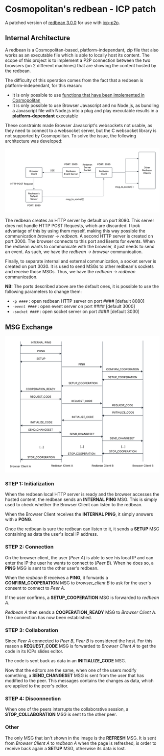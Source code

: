 # Cosmopolitan's redbean - ICP patch

A patched version of [redbean 3.0.0](https://redbean.dev/) for use with [icp-p2p](https://github.com/Iron16Bit/icp-p2p).

## Internal Architecture

A redbean is a Cosmopolitan-based, platform-independant, zip file that also works as an executable file which is able to locally host its content.
The scope of this project is to implement a P2P connection between the two browsers (on 2 different machines) that are showing the content hosted by the redbean.

The difficulty of this operation comes from the fact that a redbean is platform-independant, for this reason:
- It is only possible to use [functions that have been implemented in Cosmopolitan](https://justine.lol/cosmopolitan/functions.html)
- It is only possible to use Browser Javascript and no Node.js, as bundling a Javascript file with Node.js into a plug and play executable results in a **platform-dependant** executable

These constraints made Browser Javascript's websockets not usable, as they need to connect to a websocket server, but the C websocket library is not supported by Cosmopolitan. To solve the issue, the following architecture was developed:

![Redbean Internal Servers Architecture](./repo_assets/serverArchitecture.png)

The redbean creates an HTTP server by default on port 8080. This server does not handle HTTP POST Requests, which are discarded. I took advantage of this by using them myself, making this way possible the communication *browser -> redbean*.
A second HTTP server is created on port 3000. The browser connects to this port and lisents for events. When the redbean wants to communicate with the browser, it just needs to send an event. As such, we have the *redbean -> browser* communication.

Finally, to separate internal and external communication, a socket server is created on port 3030. It is used to send MSGs to other redbean's sockets and receive those MSGs. Thus, we have the *redbean -> redbean* communication.

**NB:** The ports described above are the default ones, it is possible to use the following parameters to change them:
- ``` -p #### ``` : open redbean HTTP server on port #### [default 8080]
- ``` -event #### ``` : open event server on port #### [default 3000]
- ``` -socket #### ``` : open socket server on port #### [default 3030]

## MSG Exchange

![Redbean MSG exchange stack](./repo_assets/redbeanMSGs.png)

### STEP 1: Initialization

When the redbean local HTTP server is ready and the browser accesses the hosted content, the redbean sends an **INTERNAL PING** MSG. This is simply used to check whether the Browser Client can listen to the redbean.

When the Browser Client receives the **INTERNAL PING**, it simply answers with a **PONG**.

Once the redbean is sure the redbean can listen to it, it sends a **SETUP** MSG containing as data the user's local IP address.

### STEP 2: Connection

On the browser client, the user (*Peer A*) is able to see his local IP and can enter the IP the user he wants to connect to (*Peer B*). When he does so, a **PING** MSG is sent to the other user's redbean.

When the *redbean B* receives a **PING**, it forwards a **CONFIRM_COOPERATION** MSG to *browser_client B* to ask for the user's consent to connect to *Peer A*.

If the user confirms, a **SETUP_COOPERATION** MSG is forwarded to *redbean A*.

*Redbean A* then sends a **COOPERATION_READY** MSG to *Browser Client A*. The connection has now been established.

### STEP 3: Collaboration

Since *Peer A* connected to *Peer B*, *Peer B* is considered the host. For this reason a **REQUEST_CODE** MSG is forwarded to *Browser Client A* to get the code in its ICPs slides editor.

The code is sent back as data in an **INITIALIZE_CODE** MSG.

Now that the editors are the same, when one of the users modify something, a **SEND_CHANGESET** MSG is sent from the user that has modified to the peer. This messages contains the changes as data, which are applied to the peer's editor.

### STEP 4: Disconnection

When one of the peers interrupts the collaborative session, a **STOP_COLLABORATION** MSG is sent to the other peer.

### Other

The only MSG that isn't shown in the image is the **REFRESH** MSG. It is sent from *Browser Client A* to *redbean A* when the page is refreshed, is order to receive back again a **SETUP** MSG, otherwise its data is lost.